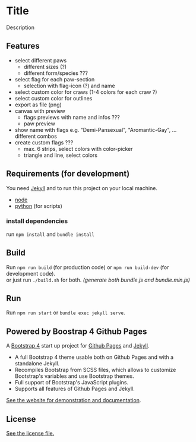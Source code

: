 # Title

Description

## Features

* select different paws
  * different sizes (?)
  * different form/species ???
* select flag for each paw-section
  * selection with flag-icon (?) and name
* select custom color for craws (1-4 colors for each craw ?)
* select custom color for outlines
* export as file (png)
* canvas with preview
  * flags previews with name and infos ???
  * paw preview
* show name with flags e.g. "Demi-Pansexual", "Aromantic-Gay", ... different combos
* create custom flags ???
  * max. 6 strips, select colors with color-picker
  * triangle and line, select colors

## Requirements (for development)

You need [Jekyll](https://jekyllrb.com/) and to run this project on your local machine.  

- [node](https://www.npmjs.com/get-npm)
- [python](https://www.python.org/) (for scripts)

### install dependencies

run `npm install` and `bundle install`


## Build

Run `npm run build` (for production code) or `npm run build-dev` (for development code).  
or just run `./build.sh` for both. _(generate both bundle.js and bundle.min.js)_

## Run

Run `npm run start` or `bundle exec jekyll serve`.


## Powered by Boostrap 4 Github Pages

A [Bootstrap 4](https://getbootstrap.com/) start up project for [Github Pages](https://pages.github.com/) and [Jekyll](https://jekyllrb.com/).

* A full Bootstrap 4 theme usable both on Github Pages and with a standalone Jekyll.
* Recompiles Bootstrap from SCSS files, which allows to customize Bootstrap's variables and use Bootstrap themes.
* Full support of Bootstrap's JavaScript plugins.
* Supports all features of Github Pages and Jekyll.

[See the website for demonstration and documentation](https://nicolas-van.github.io/bootstrap-4-github-pages/).

## License

[See the license file.](./LICENSE)
